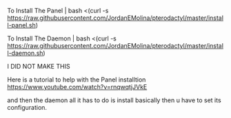 
To Install The Panel
|
bash <(curl -s https://raw.githubusercontent.com/JordanEMolina/pterodactyl/master/install-panel.sh)

To Install The Daemon
|
bash <(curl -s https://raw.githubusercontent.com/JordanEMolina/pterodactyl/master/install-daemon.sh)


I DID NOT MAKE THIS

Here is a tutorial to help with the Panel installtion
https://www.youtube.com/watch?v=rnqwqtjJVkE

and then the daemon all it has to do is install basically then u have to set its configuration.
